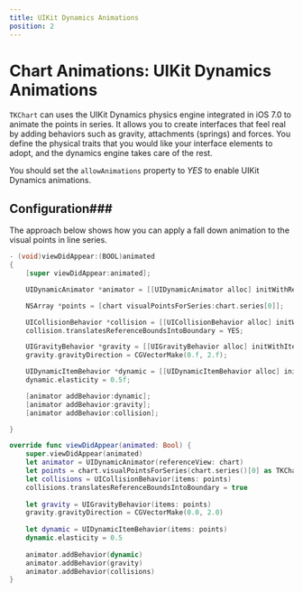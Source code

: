 ```yaml
---
title: UIKit Dynamics Animations
position: 2
---
```


# Chart Animations: UIKit Dynamics Animations

<code>TKChart</code> can uses the UIKit Dynamics physics engine integrated in iOS 7.0 to animate the points in series. It allows you to create interfaces that feel real by adding behaviors such as gravity, attachments (springs) and forces. You define the physical traits that you would like your interface elements to adopt, and the dynamics engine takes care of the rest.

You should set the <code>allowAnimations</code> property to *YES* to enable UIKit Dynamics animations.

## Configuration###

The approach below shows how you can apply a fall down animation to the visual points in line series.

```Objective-C
- (void)viewDidAppear:(BOOL)animated
{
    [super viewDidAppear:animated];

    UIDynamicAnimator *animator = [[UIDynamicAnimator alloc] initWithReferenceView:chart];

    NSArray *points = [chart visualPointsForSeries:chart.series[0]];

    UICollisionBehavior *collision = [[UICollisionBehavior alloc] initWithItems:points];
    collision.translatesReferenceBoundsIntoBoundary = YES;

    UIGravityBehavior *gravity = [[UIGravityBehavior alloc] initWithItems:points];
    gravity.gravityDirection = CGVectorMake(0.f, 2.f);

    UIDynamicItemBehavior *dynamic = [[UIDynamicItemBehavior alloc] initWithItems:points];
    dynamic.elasticity = 0.5f;

    [animator addBehavior:dynamic];
    [animator addBehavior:gravity];
    [animator addBehavior:collision];

}
```
```Swift
override func viewDidAppear(animated: Bool) {
    super.viewDidAppear(animated)
    let animator = UIDynamicAnimator(referenceView: chart)
    let points = chart.visualPointsForSeries(chart.series()[0] as TKChartSeries)
    let collisions = UICollisionBehavior(items: points)
    collisions.translatesReferenceBoundsIntoBoundary = true
    
    let gravity = UIGravityBehavior(items: points)
    gravity.gravityDirection = CGVectorMake(0.0, 2.0)
    
    let dynamic = UIDynamicItemBehavior(items: points)
    dynamic.elasticity = 0.5
    
    animator.addBehavior(dynamic)
    animator.addBehavior(gravity)
    animator.addBehavior(collisions)
}
```
